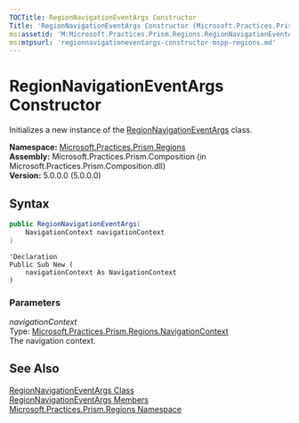 ```yaml
---
TOCTitle: RegionNavigationEventArgs Constructor
Title: 'RegionNavigationEventArgs Constructor (Microsoft.Practices.Prism.Regions)'
ms:assetid: 'M:Microsoft.Practices.Prism.Regions.RegionNavigationEventArgs.\#ctor(Microsoft.Practices.Prism.Regions.NavigationContext)'
ms:mtpsurl: 'regionnavigationeventargs-constructor-mspp-regions.md'
---
```



# RegionNavigationEventArgs Constructor

Initializes a new instance of the [RegionNavigationEventArgs](/patterns-practices/reference/regionnavigationeventargs-class-mspp-regions) class.

**Namespace:** [Microsoft.Practices.Prism.Regions](/patterns-practices/reference/mspp-regions-namespace)  
**Assembly:** Microsoft.Practices.Prism.Composition (in Microsoft.Practices.Prism.Composition.dll)  
**Version:** 5.0.0.0 (5.0.0.0)

## Syntax

```C#
public RegionNavigationEventArgs(
	NavigationContext navigationContext
)
```

```VB
'Declaration
Public Sub New ( 
	navigationContext As NavigationContext
)
```

### Parameters

*navigationContext*  
Type: [Microsoft.Practices.Prism.Regions.NavigationContext](/patterns-practices/reference/navigationcontext-class-mspp-regions)  
The navigation context.

## See Also

[RegionNavigationEventArgs Class](/patterns-practices/reference/regionnavigationeventargs-class-mspp-regions)  
[RegionNavigationEventArgs Members](/patterns-practices/reference/regionnavigationeventargs-members-mspp-regions)  
[Microsoft.Practices.Prism.Regions Namespace](/patterns-practices/reference/mspp-regions-namespace)  